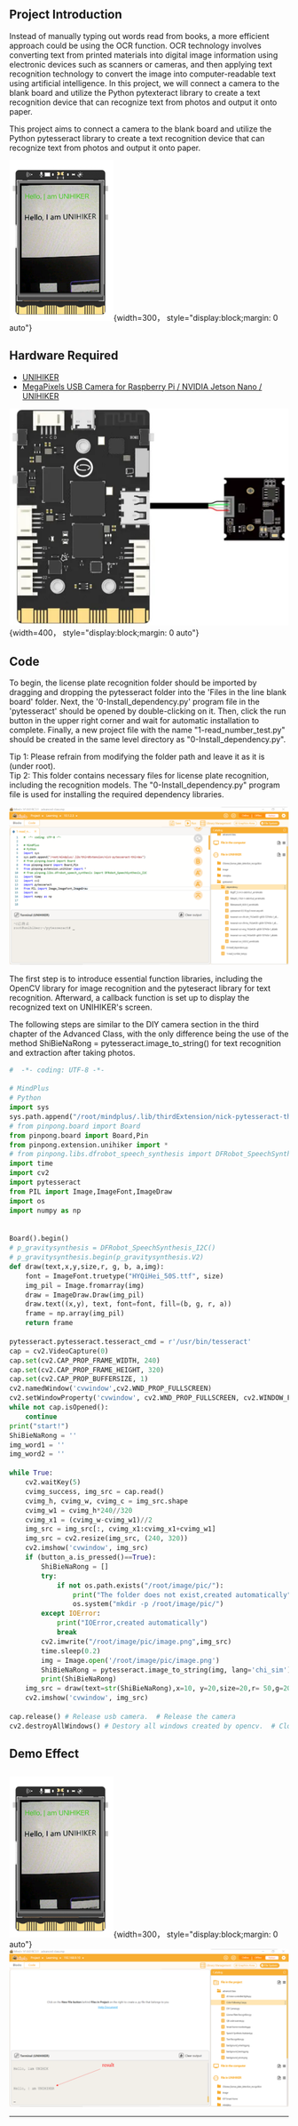 ## **Project Introduction**
Instead of manually typing out words read from books, a more efficient approach could be using the OCR function. OCR technology involves converting text from printed materials into digital image information using electronic devices such as scanners or cameras, and then applying text recognition technology to convert the image into computer-readable text using artificial intelligence. In this project, we will connect a camera to the blank board and utilize the Python pytexteract library to create a text recognition device that can recognize text from photos and output it onto paper.  

This project aims to connect a camera to the blank board and utilize the Python pytesseract library to create a text recognition device that can recognize text from photos and output it onto paper.  

![image.png](img/7_Text_Recognition/1722507989421-99dfa25e-5aea-412c-adc9-28f9e1ee1d62.png){width=300， style="display:block;margin: 0 auto"}
## **Hardware Required**

- [UNIHIKER](https://www.dfrobot.com/product-2691.html)
- [MegaPixels USB Camera for Raspberry Pi / NVIDIA Jetson Nano / UNIHIKER](https://www.dfrobot.com/product-2089.html)

![](img/7_Text_Recognition/1692675829807-df9e3074-c792-46de-a6cf-32155c10c88b.png){width=400， style="display:block;margin: 0 auto"}
## **Code**
To begin, the license plate recognition folder should be imported by dragging and dropping the pytesseract folder into the 'Files in the line blank board' folder. Next, the '0-Install_dependency.py' program file in the 'pytesseract' should be opened by double-clicking on it. Then, click the run button in the upper right corner and wait for automatic installation to complete. Finally, a new project file with the name "1-read_number_test.py" should be created in the same level directory as "0-Install_dependency.py".  

Tip 1: Please refrain from modifying the folder path and leave it as it is (under root).  
Tip 2: This folder contains necessary files for license plate recognition, including the recognition models. The "0-Install_dependency.py" program file is used for installing the required dependency libraries.  


![](img/7_Text_Recognition/1721720440221-8030a311-ae9a-4591-8e08-a6e8c2d7aab9.png)

The first step is to introduce essential function libraries, including the OpenCV library for image recognition and the pyteseract library for text recognition. Afterward, a callback function is set up to display the recognized text on UNIHIKER's screen.    

The following steps are similar to the DIY camera section in the third chapter of the Advanced Class, with the only difference being the use of the method ShiBieNaRong = pytesseract.image_to_string() for text recognition and extraction after taking photos.
```python
#  -*- coding: UTF-8 -*-

# MindPlus
# Python
import sys
sys.path.append("/root/mindplus/.lib/thirdExtension/nick-pytesseract-thirdex")
# from pinpong.board import Board
from pinpong.board import Board,Pin
from pinpong.extension.unihiker import *
# from pinpong.libs.dfrobot_speech_synthesis import DFRobot_SpeechSynthesis_I2C
import time
import cv2
import pytesseract
from PIL import Image,ImageFont,ImageDraw
import os
import numpy as np


Board().begin()
# p_gravitysynthesis = DFRobot_SpeechSynthesis_I2C()
# p_gravitysynthesis.begin(p_gravitysynthesis.V2)
def draw(text,x,y,size,r, g, b, a,img):
    font = ImageFont.truetype("HYQiHei_50S.ttf", size)
    img_pil = Image.fromarray(img)
    draw = ImageDraw.Draw(img_pil)
    draw.text((x,y), text, font=font, fill=(b, g, r, a))
    frame = np.array(img_pil)
    return frame

pytesseract.pytesseract.tesseract_cmd = r'/usr/bin/tesseract'
cap = cv2.VideoCapture(0)
cap.set(cv2.CAP_PROP_FRAME_WIDTH, 240)
cap.set(cv2.CAP_PROP_FRAME_HEIGHT, 320)
cap.set(cv2.CAP_PROP_BUFFERSIZE, 1)
cv2.namedWindow('cvwindow',cv2.WND_PROP_FULLSCREEN)
cv2.setWindowProperty('cvwindow', cv2.WND_PROP_FULLSCREEN, cv2.WINDOW_FULLSCREEN)
while not cap.isOpened():
    continue
print("start!")
ShiBieNaRong = ''
img_word1 = ''
img_word2 = ''

while True:
    cv2.waitKey(5)
    cvimg_success, img_src = cap.read()
    cvimg_h, cvimg_w, cvimg_c = img_src.shape
    cvimg_w1 = cvimg_h*240//320
    cvimg_x1 = (cvimg_w-cvimg_w1)//2
    img_src = img_src[:, cvimg_x1:cvimg_x1+cvimg_w1]
    img_src = cv2.resize(img_src, (240, 320))
    cv2.imshow('cvwindow', img_src)
    if (button_a.is_pressed()==True):
        ShiBieNaRong = []
        try:
            if not os.path.exists("/root/image/pic/"):
                print("The folder does not exist,created automatically")
                os.system("mkdir -p /root/image/pic/")
        except IOError:
            print("IOError,created automatically")
            break
        cv2.imwrite("/root/image/pic/image.png",img_src)
        time.sleep(0.2)
        img = Image.open('/root/image/pic/image.png')
        ShiBieNaRong = pytesseract.image_to_string(img, lang='chi_sim')
        print(ShiBieNaRong)
    img_src = draw(text=str(ShiBieNaRong),x=10, y=20,size=20,r= 50,g=200,b=0,a=0,img=img_src)
    cv2.imshow('cvwindow', img_src)
    
cap.release() # Release usb camera.  # Release the camera
cv2.destroyAllWindows() # Destory all windows created by opencv.  # Close all
```
## **Demo Effect**
## 
![image.png](img/7_Text_Recognition/1722508004010-e625cd1f-32ba-476b-a8e5-67ea0579af8b.png){width=300， style="display:block;margin: 0 auto"}
![image.png](img/7_Text_Recognition/1722502507202-2c020ad8-2a5f-4234-b855-b7a67c778636.png)


---
